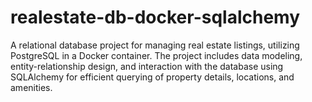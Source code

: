 # realestate-db-docker-sqlalchemy
A relational database project for managing real estate listings, utilizing PostgreSQL in a Docker container. The project includes data modeling, entity-relationship design, and interaction with the database using SQLAlchemy for efficient querying of property details, locations, and amenities.
